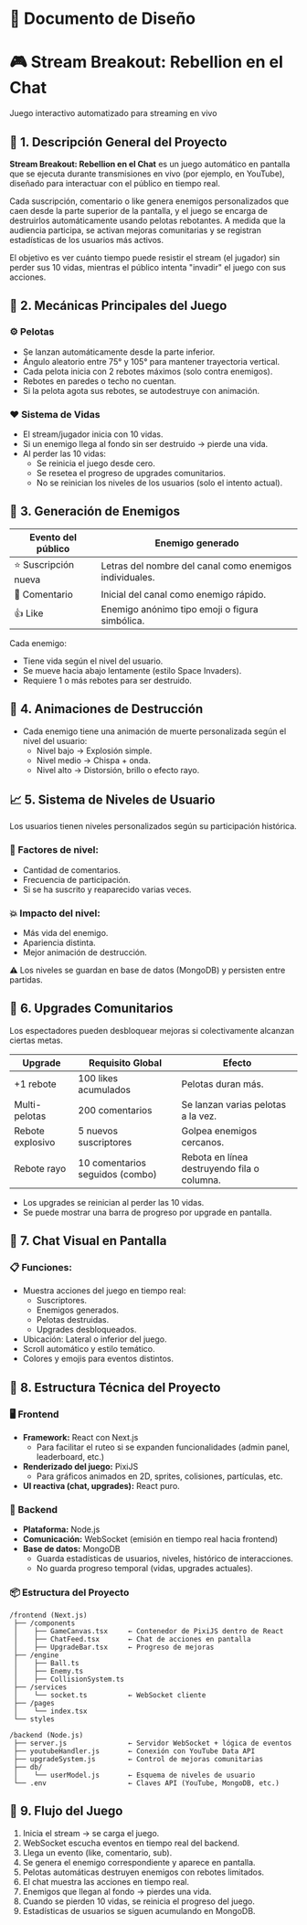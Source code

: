 # 📘 Documento de Diseño
# 🎮 Stream Breakout: Rebellion en el Chat

Juego interactivo automatizado para streaming en vivo

## 🧠 1. Descripción General del Proyecto

**Stream Breakout: Rebellion en el Chat** es un juego automático en pantalla que se ejecuta durante transmisiones en vivo (por ejemplo, en YouTube), diseñado para interactuar con el público en tiempo real.

Cada suscripción, comentario o like genera enemigos personalizados que caen desde la parte superior de la pantalla, y el juego se encarga de destruirlos automáticamente usando pelotas rebotantes. A medida que la audiencia participa, se activan mejoras comunitarias y se registran estadísticas de los usuarios más activos.

El objetivo es ver cuánto tiempo puede resistir el stream (el jugador) sin perder sus 10 vidas, mientras el público intenta "invadir" el juego con sus acciones.

## 🧩 2. Mecánicas Principales del Juego

### ⚙️ Pelotas
- Se lanzan automáticamente desde la parte inferior.
- Ángulo aleatorio entre 75° y 105° para mantener trayectoria vertical.
- Cada pelota inicia con 2 rebotes máximos (solo contra enemigos).
- Rebotes en paredes o techo no cuentan.
- Si la pelota agota sus rebotes, se autodestruye con animación.

### ❤️ Sistema de Vidas
- El stream/jugador inicia con 10 vidas.
- Si un enemigo llega al fondo sin ser destruido → pierde una vida.
- Al perder las 10 vidas:
  - Se reinicia el juego desde cero.
  - Se resetea el progreso de upgrades comunitarios.
  - No se reinician los niveles de los usuarios (solo el intento actual).

## 👾 3. Generación de Enemigos

| Evento del público | Enemigo generado |
|--------------------|------------------|
| ⭐ Suscripción nueva | Letras del nombre del canal como enemigos individuales. |
| 💬 Comentario        | Inicial del canal como enemigo rápido. |
| 👍 Like              | Enemigo anónimo tipo emoji o figura simbólica. |

Cada enemigo:
- Tiene vida según el nivel del usuario.
- Se mueve hacia abajo lentamente (estilo Space Invaders).
- Requiere 1 o más rebotes para ser destruido.

## 🎨 4. Animaciones de Destrucción

- Cada enemigo tiene una animación de muerte personalizada según el nivel del usuario:
  - Nivel bajo → Explosión simple.
  - Nivel medio → Chispa + onda.
  - Nivel alto → Distorsión, brillo o efecto rayo.

## 📈 5. Sistema de Niveles de Usuario

Los usuarios tienen niveles personalizados según su participación histórica.

### 🔼 Factores de nivel:
- Cantidad de comentarios.
- Frecuencia de participación.
- Si se ha suscrito y reaparecido varias veces.

### 💥 Impacto del nivel:
- Más vida del enemigo.
- Apariencia distinta.
- Mejor animación de destrucción.

⚠️ Los niveles se guardan en base de datos (MongoDB) y persisten entre partidas.

## 🚀 6. Upgrades Comunitarios

Los espectadores pueden desbloquear mejoras si colectivamente alcanzan ciertas metas.

| Upgrade            | Requisito Global                  | Efecto                                          |
|--------------------|------------------------------------|--------------------------------------------------|
| +1 rebote          | 100 likes acumulados              | Pelotas duran más.                              |
| Multi-pelotas      | 200 comentarios                   | Se lanzan varias pelotas a la vez.              |
| Rebote explosivo   | 5 nuevos suscriptores             | Golpea enemigos cercanos.                       |
| Rebote rayo        | 10 comentarios seguidos (combo)   | Rebota en línea destruyendo fila o columna.     |

- Los upgrades se reinician al perder las 10 vidas.
- Se puede mostrar una barra de progreso por upgrade en pantalla.

## 💬 7. Chat Visual en Pantalla

### 📋 Funciones:
- Muestra acciones del juego en tiempo real:
  - Suscriptores.
  - Enemigos generados.
  - Pelotas destruidas.
  - Upgrades desbloqueados.
- Ubicación: Lateral o inferior del juego.
- Scroll automático y estilo temático.
- Colores y emojis para eventos distintos.

## 🧱 8. Estructura Técnica del Proyecto

### 🖥️ Frontend
- **Framework:** React con Next.js
  - Para facilitar el ruteo si se expanden funcionalidades (admin panel, leaderboard, etc.)
- **Renderizado del juego:** PixiJS
  - Para gráficos animados en 2D, sprites, colisiones, partículas, etc.
- **UI reactiva (chat, upgrades):** React puro.

### 🔌 Backend
- **Plataforma:** Node.js
- **Comunicación:** WebSocket (emisión en tiempo real hacia frontend)
- **Base de datos:** MongoDB
  - Guarda estadísticas de usuarios, niveles, histórico de interacciones.
  - No guarda progreso temporal (vidas, upgrades actuales).

### 📦 Estructura del Proyecto

```
/frontend (Next.js)
 ├── /components
 │    ├── GameCanvas.tsx     ← Contenedor de PixiJS dentro de React
 │    ├── ChatFeed.tsx       ← Chat de acciones en pantalla
 │    ├── UpgradeBar.tsx     ← Progreso de mejoras
 ├── /engine
 │    ├── Ball.ts
 │    ├── Enemy.ts
 │    ├── CollisionSystem.ts
 ├── /services
 │    └── socket.ts          ← WebSocket cliente
 ├── /pages
 │    └── index.tsx
 └── styles

/backend (Node.js)
 ├── server.js               ← Servidor WebSocket + lógica de eventos
 ├── youtubeHandler.js       ← Conexión con YouTube Data API
 ├── upgradeSystem.js        ← Control de mejoras comunitarias
 ├── db/
 │    └── userModel.js       ← Esquema de niveles de usuario
 └── .env                    ← Claves API (YouTube, MongoDB, etc.)
```

## 🧪 9. Flujo del Juego

1. Inicia el stream → se carga el juego.
2. WebSocket escucha eventos en tiempo real del backend.
3. Llega un evento (like, comentario, sub).
4. Se genera el enemigo correspondiente y aparece en pantalla.
5. Pelotas automáticas destruyen enemigos con rebotes limitados.
6. El chat muestra las acciones en tiempo real.
7. Enemigos que llegan al fondo → pierdes una vida.
8. Cuando se pierden 10 vidas, se reinicia el progreso del juego.
9. Estadísticas de usuarios se siguen acumulando en MongoDB.